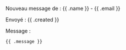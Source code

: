
Nouveau message de : {{ .name }} - {{ .email }}

Envoyé : {{ .created }}

Message :
```
{{ .message }}
```

